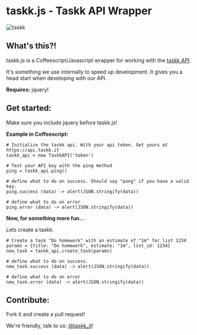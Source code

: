 taskk.js - Taskk API Wrapper
===================

![taskk](https://www.filepicker.io/api/file/Hb1JkakWS2aEmsBaWxfZ)

What's this?!
--------------
taskk.js is a Coffeescript/Javascript wrapper for working with the [taskk API](https://api.taskk.it).

It's something we use internally to speed up development. It gives you a head start when developing with our API.
  
**Requires:** jquery!

Get started:
------------
Make sure you include jquery before taskk.js!  
  
  
**Example in Coffeescript:**

    # Initialize the taskk api. With your api token. Get yours at https://api.taskk.it  
    taskk_api = new TaskkAPI('token')
    
    # Test your API key with the ping method
    ping = taskk_api.ping()
    
    # define what to do on success. Should say "pong" if you have a valid key.
    ping.success (data) -> alert(JSON.stringify(data))
    
    # define what to do on error
    ping.error (data) -> alert(JSON.stringify(data))
 
   
**Now, for something more fun...**

Lets create a taskk.
    
    # Create a task "Do homework" with an estimate of "1m" for list 1234
    params = {title: "Do homework", estimate: "1m", list_id: 1234}
    new_task = taskk_api.create_task(params)
    
    # define what to do on success.
    new_task.success (data) -> alert(JSON.stringify(data))
    
    # define what to do on error
    new_task.error (data) -> alert(JSON.stringify(data))



Contribute:
---------------------
Fork it and create a pull request!

We're friendly, talk to us: [@taskk_it](http://twitter.com/taskkit)!